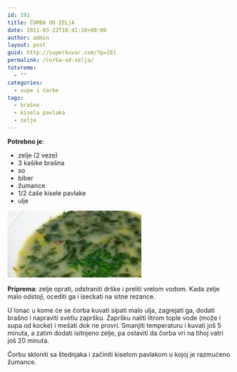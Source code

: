 ```yaml
---
id: 191
title: ČORBA OD ZELjA
date: 2011-03-22T10:41:10+00:00
author: admin
layout: post
guid: http://superkuvar.com/?p=191
permalink: /čorba-od-zelja/
totvreme:
  - ""
categories:
  - supe i čorbe
tags:
  - brašno
  - kisela pavlaka
  - zelje
---
```

**Potrebno je**:

  * zelje (2 veze)
  * 3 kašike brašna
  * so
  * biber
  * žumance
  * 1/2 čaše kisele pavlake
  * ulje

![corba zelje](/wp-content/uploads/2011/03/corbazelje-300x150.jpg)

**Priprema**: zelje oprati, odstraniti drške i preliti vrelom vodom. Kada zelje malo odstoji, ocediti ga i iseckati na sitne rezance.

U lonac u kome će se čorba kuvati sipati malo ulja, zagrejati ga, dodati brašno i napraviti svetlu zapršku. Zapršku naliti litrom tople vode (može i supa od kocke) i mešati dok ne provri. Smanjiti temperaturu i kuvati još 5 minuta, a zatim dodati isitnjeno zelje, pa ostaviti da čorba vri na tihoj vatri još 20 minuta.

Čorbu skloniti sa štednjaka i začiniti kiselom pavlakom u kojoj je razmućeno žumance.
